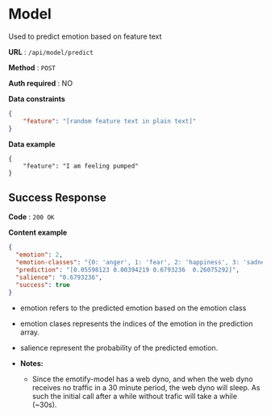 # Model

Used to predict emotion based on feature text

**URL** : `/api/model/predict`

**Method** : `POST`

**Auth required** : NO

**Data constraints**

```json
{
    "feature": "[random feature text in plain text]"
}
```

**Data example**

```
{
    "feature": "I am feeling pumped"
}
```

## Success Response

**Code** : `200 OK`

**Content example**

```json
{
  "emotion": 2,
  "emotion-classes": "{0: 'anger', 1: 'fear', 2: 'happiness', 3: 'sadness'}",
  "prediction": "[0.05598123 0.00394219 0.6793236  0.26075292]",
  "salience": "0.6793236",
  "success": true
}
```
  * emotion refers to the predicted emotion based on the emotion class
  * emotion clases represents the indices of the emotion in the prediction array.
  * salience represent the probability of the predicted emotion.

* **Notes:**

  *  Since the emotify-model has a web dyno, and when the web dyno receives no traffic in a 30 minute period, 
  the web dyno will sleep. As such the initial call after a while without trafic will take a while (~30s).

